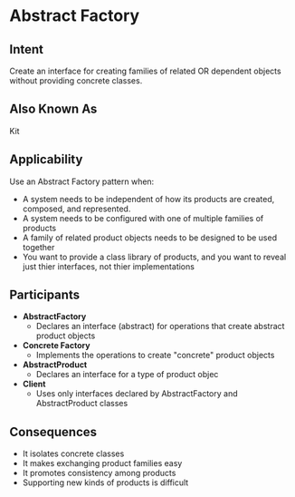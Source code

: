 # Abstract Factory

## Intent
Create an interface for creating families of related OR dependent objects without providing concrete classes. 

## Also Known As
Kit

## Applicability
Use an Abstract Factory pattern when:
- A system needs to be independent of how its products are created, composed, and represented.
- A system needs to be configured with one of multiple families of products
- A family of related product objects needs to be designed to be used together
- You want to provide a class library of products, and you want to reveal just thier interfaces, not thier implementations

## Participants
- **AbstractFactory**
	- Declares an interface (abstract) for operations that create abstract product objects
- **Concrete Factory**
	- Implements the operations to create "concrete" product objects
- **AbstractProduct**
	- Declares an interface for a type of product objec
- **Client**
	- Uses only interfaces declared by AbstractFactory and AbstractProduct classes

## Consequences
- It isolates concrete classes
- It makes exchanging product families easy
- It promotes consistency among products
- Supporting new kinds of products is difficult


